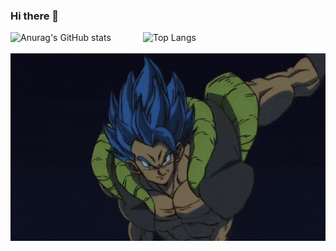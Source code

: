 ### Hi there 👋

<!--
**Azzy001/Azzy001** is a ✨ _special_ ✨ repository because its `README.md` (this file) appears on your GitHub profile.

Here are some ideas to get you started:

- 🔭 I’m currently working on ...
- 🌱 I’m currently learning ...
- 👯 I’m looking to collaborate on ...
- 🤔 I’m looking for help with ...
- 💬 Ask me about ...
- 📫 How to reach me: ...
- 😄 Pronouns: ...
- ⚡ Fun fact: ...
-->

![Anurag's GitHub stats](https://github-readme-stats.vercel.app/api?username=Azzy001&show_icons=true&theme=radical)
&nbsp;
&nbsp;
&nbsp;
&nbsp;
&nbsp;
&nbsp;
![Top Langs](https://github-readme-stats.vercel.app/api/top-langs/?username=Azzy001&theme=tokyonight)
<br>
<br>
<img src="https://github.com/Azzy001/Azzy001/blob/main/images/dragon-ball.gif" height=300 width=850>
